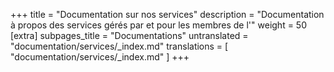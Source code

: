+++
title = "Documentation sur nos services"
description = "Documentation à propos des services gérés par et pour les membres de l'"
weight = 50
[extra]
subpages_title = "Documentations"
untranslated = "documentation/services/_index.md"
translations = [
    "documentation/services/_index.md"
]
+++
